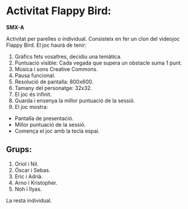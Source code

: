 # Activitat Flappy Bird:

**SMX-A**

Activitat per parelles o individual.
Consisteix en fer un clon del videojoc Flappy Bird. El joc haurà de tenir:

1. Gràfics fets vosaltres, decidiu una temàtica.
2. Puntuació visible: Cada vegada que supera un obstacle suma 1 punt.
3. Música i sons Creative Commons.
4. Pausa funcional.
5. Resolució de pantalla: 800x600.
6. Tamany del personatge: 32x32.
7. El joc és infinit.
8. Guarda i ensenya la millor puntuació de la sessió.
9. El joc mostra:
  - Pantalla de presentació.
  - Millor puntuació de la sessió.
  - Comença el joc amb la tecla espai.

## Grups:

1. Oriol i Nil.
2. Óscar i Sebas.
3. Eric i Adrià.
4. Arno i Kristopher.
5. Noh i Ilyas.

La resta individual.
   

